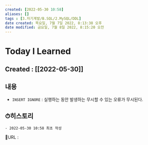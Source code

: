 ```yaml
---
created: [2022-05-30 10:58]
aliases: []
tags : [3.자기계발/B.SQL/2.MySQL/DDL]
date created: 목요일, 7월 7일 2022, 8:13:38 오후
date modified: 금요일, 7월 8일 2022, 8:15:20 오전
---
```


# Today I Learned
## Created : [[2022-05-30]]
## 내용
- `INSERT IGNORE` : 실행하는 동안 발생하는 무시할 수 있는 오류가 무시된다.

## ⏱히스토리
	- 2022-05-30 10:58 최초 작성


📙URL :